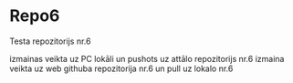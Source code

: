 # Repo6
Testa repozitorijs nr.6

izmainas veikta uz PC lokāli un pushots uz attālo repozitorijs nr.6
izmaina veikta uz web githuba repozitorija nr.6 un pull uz lokalo nr.6
